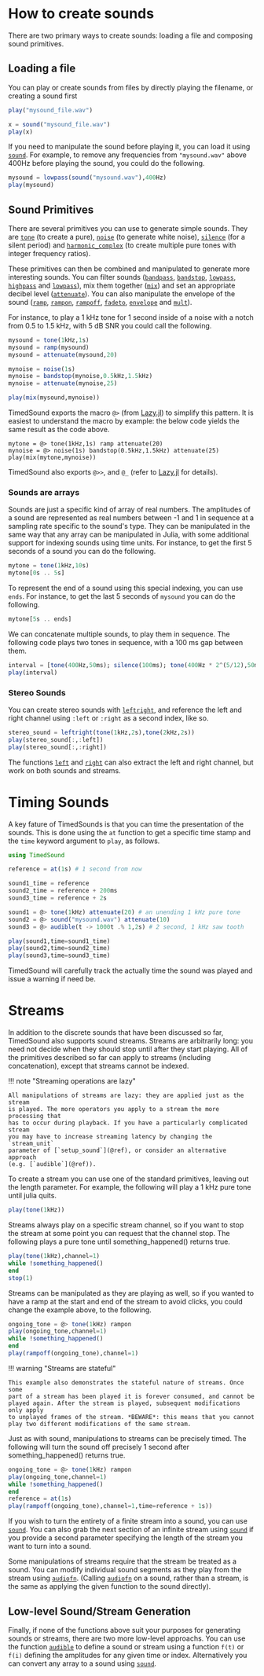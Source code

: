 # How to create sounds

There are two primary ways to create sounds: loading a file and composing sound primitives.

## Loading a file

You can play or create sounds from files by directly playing the filename, or creating a sound first

```julia
play("mysound_file.wav")

x = sound("mysound_file.wav")
play(x)
```


If you need to manipulate the sound before playing it, you can load it using [`sound`](@ref).  For example, to remove any frequencies from `"mysound.wav"` above 400Hz before playing the sound, you could do the following.

```julia
mysound = lowpass(sound("mysound.wav"),400Hz)
play(mysound)
```

## Sound Primitives

There are several primitives you can use to generate simple sounds. They are [`tone`](@ref) (to create a pure), [`noise`](@ref) (to generate white noise), [`silence`](@ref) (for a silent period) and [`harmonic_complex`](@ref) (to create multiple pure tones with integer frequency ratios).

These primitives can then be combined and manipulated to generate more interesting sounds. You can filter sounds ([`bandpass`](@ref), [`bandstop`](@ref), [`lowpass`](@ref), [`highpass`](@ref) and [`lowpass`](@ref)), mix them together ([`mix`](@ref)) and set an appropriate decibel level ([`attenuate`](@ref)). You can also manipulate the envelope of the sound ([`ramp`](@ref), [`rampon`](@ref), [`rampoff`](@ref), [`fadeto`](@ref), [`envelope`](@ref) and [`mult`](@ref)).

For instance, to play a 1 kHz tone for 1 second inside of a noise with a notch from 0.5 to 1.5 kHz, with 5 dB SNR you could call the following.

```julia
mysound = tone(1kHz,1s)
mysound = ramp(mysound)
mysound = attenuate(mysound,20)

mynoise = noise(1s)
mynoise = bandstop(mynoise,0.5kHz,1.5kHz)
mynoise = attenuate(mynoise,25)

play(mix(mysound,mynoise))
```

TimedSound exports the macro `@>` (from [Lazy.jl](https://github.com/MikeInnes/Lazy.jl#macros)) to simplify this pattern. It is easiest to understand the macro by example: the below code yields the same result as the code above.

```juila
mytone = @> tone(1kHz,1s) ramp attenuate(20)
mynoise = @> noise(1s) bandstop(0.5kHz,1.5kHz) attenuate(25)
play(mix(mytone,mynoise))
```

TimedSound also exports `@>>`, and `@_` (refer to [Lazy.jl](https://github.com/MikeInnes/Lazy.jl#macros) for details).

### Sounds are arrays

Sounds are just a specific kind of array of real numbers. The amplitudes
of a sound are represented as real numbers between -1 and 1 in sequence at a
sampling rate specific to the sound's type. They can be manipulated in the same way that any array can be manipulated in Julia, with some additional support for indexing sounds using time units. For instance, to get the first 5 seconds of a sound you can do the following.

```julia
mytone = tone(1kHz,10s)
mytone[0s .. 5s]
```

To represent the end of a sound using this special indexing, you can use `ends`. For instance, to get the last 5 seconds of `mysound` you can do the following.

```julia
mytone[5s .. ends]
```

We can concatenate multiple sounds, to play them in sequence. The
following code plays two tones in sequence, with a 100 ms gap between them.

```julia
interval = [tone(400Hz,50ms); silence(100ms); tone(400Hz * 2^(5/12),50ms)]
play(interval)
```

### Stereo Sounds

You can create stereo sounds with [`leftright`](@ref), and reference the left and right channel using `:left` or `:right` as a second index, like so.

```julia
stereo_sound = leftright(tone(1kHz,2s),tone(2kHz,2s))
play(stereo_sound[:,:left])
play(stereo_sound[:,:right])
```

The functions [`left`](@ref) and [`right`](@ref) can also extract the left and right channel, but work on both sounds and streams.

# Timing Sounds

A key fature of TimedSounds is that you can time the presentation of the sounds. This is done using the `at` function to get a specific time stamp and the `time` keyword argument to `play`, as follows.

```julia
using TimedSound

reference = at(1s) # 1 second from now

sound1_time = reference
sound2_time = reference + 200ms
sound3_time = reference + 2s

sound1 = @> tone(1kHz) attenuate(20) # an unending 1 kHz pure tone
sound2 = @> sound("mysound.wav") attenuate(10)
sound3 = @> audible(t -> 1000t .% 1,2s) # 2 second, 1 kHz saw tooth 

play(sound1,time=sound1_time)
play(sound2,time=sound2_time)
play(sound3,time=sound3_time)
```

TimedSound will carefully track the actually time the sound was played and issue a warning if need be.

# Streams

In addition to the discrete sounds that have been discussed so far, TimedSound also supports sound streams. Streams are arbitrarily long: you need not decide when they should stop until after they start playing. All of the primitives described so far can apply to streams (including concatenation), except that streams cannot be indexed.

!!! note "Streaming operations are lazy"

    All manipulations of streams are lazy: they are applied just as the stream
    is played. The more operators you apply to a stream the more processing that
    has to occur during playback. If you have a particularly complicated stream
    you may have to increase streaming latency by changing the `stream_unit`
    parameter of [`setup_sound`](@ref), or consider an alternative approach
    (e.g. [`audible`](@ref)).

To create a stream you can use one of the standard primitives, leaving out the length parameter. For example, the following will play a 1 kHz pure tone until julia quits.

```julia
play(tone(1kHz))
```

Streams always play on a specific stream channel, so if you want to stop the stream at some point you can request that the channel stop. The following plays a pure tone until something_happened() returns true.

```julia
play(tone(1kHz),channel=1)
while !something_happened()
end
stop(1)
```

Streams can be manipulated as they are playing as well, so if you wanted to have a ramp at the start and end of the stream to avoid clicks, you could change the example above, to the following.

```julia
ongoing_tone = @> tone(1kHz) rampon
play(ongoing_tone,channel=1)
while !something_happened()
end
play(rampoff(ongoing_tone),channel=1)
```

!!! warning "Streams are stateful"

    This example also demonstrates the stateful nature of streams. Once some
    part of a stream has been played it is forever consumed, and cannot be
    played again. After the stream is played, subsequent modifications only apply
    to unplayed frames of the stream. *BEWARE*: this means that you cannot
    play two different modifications of the same stream.

Just as with sound, manipulations to streams can be precisely timed. The following will turn the sound off precisely 1 second after something_happened() returns true.


```julia
ongoing_tone = @> tone(1kHz) rampon
play(ongoing_tone,channel=1)
while !something_happened()
end
reference = at(1s)
play(rampoff(ongoing_tone),channel=1,time=reference + 1s))
```

If you wish to turn the entirety of a finite stream into a sound, you can use [`sound`](@ref). You can also grab the next section of an infinite stream using [`sound`](@ref) if you provide a second parameter specifying the length of the stream you want to turn into a sound.

Some manipulations of streams require that the stream be treated as a sound. You can modify individual sound segments as they play from the stream using [`audiofn`](@ref). (Calling [`audiofn`](@ref) on a sound, rather than a stream, is the same as applying the given function to the sound directly).

## Low-level Sound/Stream Generation

Finally, if none of the functions above suit your purposes for generating sounds or streams, there are two more low-level approachs. You can use the function [`audible`](@ref) to define a sound or stream using a function `f(t)` or `f(i)` defining the amplitudes for any given time or index. Alternatively you can convert any array to a sound using [`sound`](@ref).
